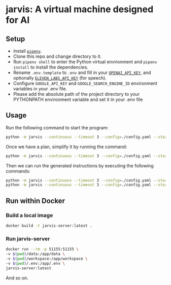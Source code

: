 # jarvis: A virtual machine designed for AI

## Setup

- Install [`pipenv`](https://pypi.org/project/pipenv/).
- Clone this repo and change directory to it.
- Run `pipenv shell` to enter the Python virtual environment and `pipenv install` to install the dependencies.
- Rename `.env.template` to `.env` and fill in your [`OPENAI_API_KEY`](https://platform.openai.com/account/api-keys),
  and optionally [`ELEVEN_LABS_API_KEY`](https://elevenlabs.io) (for speech).
- Configure `GOOGLE_API_KEY` and `GOOGLE_SEARCH_ENGINE_ID` environment variables in your .env file.
- Please add the absolute path of the project directory to your PYTHONPATH environment variable and set it in your .env file

## Usage

Run the following command to start the program:

```bash
python -m jarvis --continuous --timeout 3 --config=./config.yaml --startseq=0 --verbose --replan
```


Once we have a plan, simplify it by running the command:
```bash
python -m jarvis --continuous --timeout 3 --config=./config.yaml --startseq=0 --verbose
```


Then we can run the generated instructions by executing the following commands:
```bash
python -m jarvis --continuous --timeout 3 --config=./config.yaml --startseq=0 --verbose --yaml=1.yaml
python -m jarvis --continuous --timeout 3 --config=./config.yaml --startseq=0 --verbose --yaml=2.yaml
```

## Run within Docker

### Build a local image
```bash
docker build -t jarvis-server:latest .
```

### Run jarvis-server
```bash
docker run --rm -p 51155:51155 \
-v $(pwd)/data:/app/data \
-v $(pwd)/workspace:/app/workspace \
-v $(pwd)/.env:/app/.env \
jarvis-server:latest
```

And so on.
